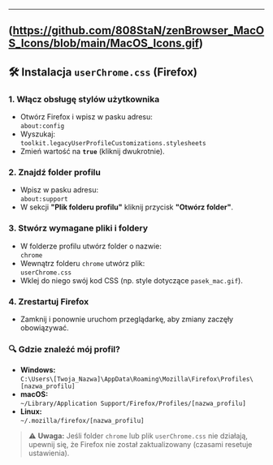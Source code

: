 -----
(https://github.com/808StaN/zenBrowser_MacOS_Icons/blob/main/MacOS_Icons.gif)
-----

## 🛠 Instalacja `userChrome.css` (Firefox)  

### 1. Włącz obsługę stylów użytkownika  
- Otwórz Firefox i wpisz w pasku adresu:  
  ```about:config```  
- Wyszukaj:  
  ```toolkit.legacyUserProfileCustomizations.stylesheets```  
- Zmień wartość na **`true`** (kliknij dwukrotnie).  

### 2. Znajdź folder profilu  
- Wpisz w pasku adresu:  
  ```about:support```  
- W sekcji **"Plik folderu profilu"** kliknij przycisk **"Otwórz folder"**.  

### 3. Stwórz wymagane pliki i foldery  
- W folderze profilu utwórz folder o nazwie:  
  ```chrome```  
- Wewnątrz folderu `chrome` utwórz plik:  
  ```userChrome.css```  
- Wklej do niego swój kod CSS (np. style dotyczące `pasek_mac.gif`).  

### 4. Zrestartuj Firefox  
- Zamknij i ponownie uruchom przeglądarkę, aby zmiany zaczęły obowiązywać.  

### 🔍 Gdzie znaleźć mój profil?  
- **Windows:**  
  ```C:\Users\[Twoja_Nazwa]\AppData\Roaming\Mozilla\Firefox\Profiles\[nazwa_profilu]```  
- **macOS:**  
  ```~/Library/Application Support/Firefox/Profiles/[nazwa_profilu]```  
- **Linux:**  
  ```~/.mozilla/firefox/[nazwa_profilu]```  

> ⚠️ **Uwaga:** Jeśli folder `chrome` lub plik `userChrome.css` nie działają, upewnij się, że Firefox nie został zaktualizowany (czasami resetuje ustawienia).  
